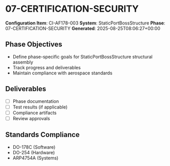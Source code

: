 # 07-CERTIFICATION-SECURITY

**Configuration Item**: CI-AF178-003
**System**: StaticPortBossStructure
**Phase**: 07-CERTIFICATION-SECURITY
**Generated**: 2025-08-25T08:06:27+00:00

## Phase Objectives
- Define phase-specific goals for StaticPortBossStructure structural assembly
- Track progress and deliverables
- Maintain compliance with aerospace standards

## Deliverables
- [ ] Phase documentation
- [ ] Test results (if applicable)
- [ ] Compliance artifacts
- [ ] Review approvals

## Standards Compliance
- DO-178C (Software)
- DO-254 (Hardware)
- ARP4754A (Systems)

